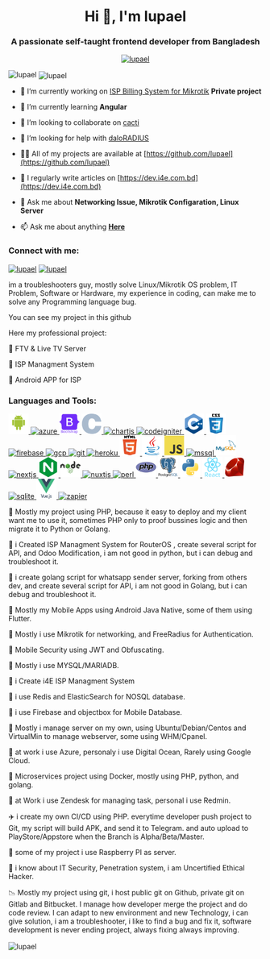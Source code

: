 <h1 align="center">Hi 👋, I'm lupael</h1>
<h3 align="center">A passionate self-taught frontend developer from Bangladesh</h3>

<p align="center"> <a href="https://github.com/lupael"><img src="https://github-profile-trophy.vercel.app/?username=lupael" alt="lupael" /></a> </p>

<p><img align="left" src="https://github-readme-stats.vercel.app/api/top-langs?username=lupael&show_icons=true&locale=en&layout=compact" alt="lupael" /></p>

<p>&nbsp;<img align="center" src="https://github-readme-stats.vercel.app/api?username=lupael&show_icons=true&locale=en" alt="lupael" /></p>

- 🔭 I’m currently working on [ISP Billing System for Mikrotik](https://github.com/lupael/ISP-Billing-System) **Private project**

- 🌱 I’m currently learning **Angular**

- 👯 I’m looking to collaborate on [cacti](https://github.com/lupael/cacti)

- 🤝 I’m looking for help with [daloRADIUS](Angular/Radiustest)

- 👨‍💻 All of my projects are available at [https://github.com/lupael](https://github.com/lupael)

- 📝 I regularly write articles on [https://dev.i4e.com.bd](https://dev.i4e.com.bd)

- 💬 Ask me about **Networking Issue, Mikrotik Configaration, Linux Server**

- 📫 Ask me about anything **[Here](https://github.com/lupael/lupael/issues)**

<h3 align="left">Connect with me:</h3>
<p align="left">
<a href="https://linkedin.com/in/lupael" target="blank"><img align="center" src="https://cdn.jsdelivr.net/npm/simple-icons@3.0.1/icons/linkedin.svg" alt="lupael" height="30" width="40" /></a>
<a href="https://fb.com/lupael" target="blank"><img align="center" src="https://cdn.jsdelivr.net/npm/simple-icons@3.0.1/icons/facebook.svg" alt="lupael" height="30" width="40" /></a>
</p>
im a troubleshooters guy, mostly solve Linux/Mikrotik OS problem, IT Problem, Software or Hardware, my experience in coding, can make me to solve any Programming language bug.

You can see my project in this github

Here my professional project:

🤖 FTV & Live TV Server

🍏 ISP Managment System

🤖 Android APP for ISP


<h3 align="left">Languages and Tools:</h3>
<p align="left"> <a href="https://developer.android.com" target="_blank"> <img src="https://raw.githubusercontent.com/devicons/devicon/master/icons/android/android-original-wordmark.svg" alt="android" width="40" height="40"/> </a> <a href="https://azure.microsoft.com/en-in/" target="_blank"> <img src="https://www.vectorlogo.zone/logos/microsoft_azure/microsoft_azure-icon.svg" alt="azure" width="40" height="40"/> </a> <a href="https://getbootstrap.com" target="_blank"> <img src="https://raw.githubusercontent.com/devicons/devicon/master/icons/bootstrap/bootstrap-plain-wordmark.svg" alt="bootstrap" width="40" height="40"/> </a> <a href="https://www.cprogramming.com/" target="_blank"> <img src="https://raw.githubusercontent.com/devicons/devicon/master/icons/c/c-original.svg" alt="c" width="40" height="40"/> </a> <a href="https://www.chartjs.org" target="_blank"> <img src="https://www.chartjs.org/media/logo-title.svg" alt="chartjs" width="40" height="40"/> </a> <a href="https://codeigniter.com" target="_blank"> <img src="https://cdn.worldvectorlogo.com/logos/codeigniter.svg" alt="codeigniter" width="40" height="40"/> </a> <a href="https://www.w3schools.com/cpp/" target="_blank"> <img src="https://raw.githubusercontent.com/devicons/devicon/master/icons/cplusplus/cplusplus-original.svg" alt="cplusplus" width="40" height="40"/> </a> <a href="https://www.w3schools.com/css/" target="_blank"> <img src="https://raw.githubusercontent.com/devicons/devicon/master/icons/css3/css3-original-wordmark.svg" alt="css3" width="40" height="40"/> </a> <a href="https://firebase.google.com/" target="_blank"> <img src="https://www.vectorlogo.zone/logos/firebase/firebase-icon.svg" alt="firebase" width="40" height="40"/> </a> <a href="https://cloud.google.com" target="_blank"> <img src="https://www.vectorlogo.zone/logos/google_cloud/google_cloud-icon.svg" alt="gcp" width="40" height="40"/> </a> <a href="https://git-scm.com/" target="_blank"> <img src="https://www.vectorlogo.zone/logos/git-scm/git-scm-icon.svg" alt="git" width="40" height="40"/> </a> <a href="https://heroku.com" target="_blank"> <img src="https://www.vectorlogo.zone/logos/heroku/heroku-icon.svg" alt="heroku" width="40" height="40"/> </a> <a href="https://www.w3.org/html/" target="_blank"> <img src="https://raw.githubusercontent.com/devicons/devicon/master/icons/html5/html5-original-wordmark.svg" alt="html5" width="40" height="40"/> </a> <a href="https://www.java.com" target="_blank"> <img src="https://raw.githubusercontent.com/devicons/devicon/master/icons/java/java-original.svg" alt="java" width="40" height="40"/> </a> <a href="https://developer.mozilla.org/en-US/docs/Web/JavaScript" target="_blank"> <img src="https://raw.githubusercontent.com/devicons/devicon/master/icons/javascript/javascript-original.svg" alt="javascript" width="40" height="40"/> </a> <a href="https://www.microsoft.com/en-us/sql-server" target="_blank"> <img src="https://cdn.worldvectorlogo.com/logos/microsoft-sql-server.svg" alt="mssql" width="40" height="40"/> </a> <a href="https://www.mysql.com/" target="_blank"> <img src="https://raw.githubusercontent.com/devicons/devicon/master/icons/mysql/mysql-original-wordmark.svg" alt="mysql" width="40" height="40"/> </a> <a href="https://nextjs.org/" target="_blank"> <img src="https://cdn.worldvectorlogo.com/logos/nextjs-3.svg" alt="nextjs" width="40" height="40"/> </a> <a href="https://www.nginx.com" target="_blank"> <img src="https://raw.githubusercontent.com/devicons/devicon/master/icons/nginx/nginx-original.svg" alt="nginx" width="40" height="40"/> </a> <a href="https://nodejs.org" target="_blank"> <img src="https://raw.githubusercontent.com/devicons/devicon/master/icons/nodejs/nodejs-original-wordmark.svg" alt="nodejs" width="40" height="40"/> </a> <a href="https://nuxtjs.org/" target="_blank"> <img src="https://www.vectorlogo.zone/logos/nuxtjs/nuxtjs-icon.svg" alt="nuxtjs" width="40" height="40"/> </a> <a href="https://www.perl.org/" target="_blank"> <img src="https://api.iconify.design/logos-perl.svg" alt="perl" width="40" height="40"/> </a> <a href="https://www.php.net" target="_blank"> <img src="https://raw.githubusercontent.com/devicons/devicon/master/icons/php/php-original.svg" alt="php" width="40" height="40"/> </a> <a href="https://www.postgresql.org" target="_blank"> <img src="https://raw.githubusercontent.com/devicons/devicon/master/icons/postgresql/postgresql-original-wordmark.svg" alt="postgresql" width="40" height="40"/> </a> <a href="https://www.python.org" target="_blank"> <img src="https://raw.githubusercontent.com/devicons/devicon/master/icons/python/python-original.svg" alt="python" width="40" height="40"/> </a> <a href="https://reactjs.org/" target="_blank"> <img src="https://raw.githubusercontent.com/devicons/devicon/master/icons/react/react-original-wordmark.svg" alt="react" width="40" height="40"/> </a> <a href="https://www.ruby-lang.org/en/" target="_blank"> <img src="https://raw.githubusercontent.com/devicons/devicon/master/icons/ruby/ruby-original.svg" alt="ruby" width="40" height="40"/> </a> <a href="https://www.sqlite.org/" target="_blank"> <img src="https://www.vectorlogo.zone/logos/sqlite/sqlite-icon.svg" alt="sqlite" width="40" height="40"/> </a> <a href="https://vuejs.org/" target="_blank"> <img src="https://raw.githubusercontent.com/devicons/devicon/master/icons/vuejs/vuejs-original-wordmark.svg" alt="vuejs" width="40" height="40"/> </a> <a href="https://zapier.com" target="_blank"> <img src="https://www.vectorlogo.zone/logos/zapier/zapier-icon.svg" alt="zapier" width="40" height="40"/> </a> </p>

🐘 Mostly my project using PHP, because it easy to deploy and my client want me to use it, sometimes PHP only to proof bussines logic and then migrate it to Python or Golang.

🐍 i Created ISP Managment System for RouterOS , create several script for API, and Odoo Modification, i am not good in python, but i can debug and troubleshoot it.

🐹 i create golang script for whatsapp sender server, forking from others dev, and create several script for API, i am not good in Golang, but i can debug and troubleshoot it.

🤖 Mostly my Mobile Apps using Android Java Native, some of them using Flutter.

🍏 Mostly i use Mikrotik for networking, and FreeRadius for Authentication.

🔐 Mobile Security using JWT and Obfuscating.

🥞 Mostly i use MYSQL/MARIADB.

🥞 i Create i4E ISP Managment System

🥞 i use Redis and ElasticSearch for NOSQL database.

🥞 i use Firebase and objectbox for Mobile Database.

🐧 Mostly i manage server on my own, using Ubuntu/Debian/Centos and VirtualMin to manage webserver, some using WHM/Cpanel.

🐧 at work i use Azure, personaly i use Digital Ocean, Rarely using Google Cloud.

📶 Microservices project using Docker, mostly using PHP, python, and golang.

📒 at Work i use Zendesk for managing task, personal i use Redmin.

✈️ i create my own CI/CD using PHP. everytime developer push project to Git, my script will build APK, and send it to Telegram. and auto upload to PlayStore/Appstore when the Branch is Alpha/Beta/Master.

🍓 some of my project i use Raspberry PI as server.

🔐 i know about IT Security, Penetration system, i am Uncertified Ethical Hacker.

📉 Mostly my project using git, i host public git on Github, private git on Gitlab and Bitbucket. I manage how developer merge the project and do code review.
I can adapt to new environment and new Technology, i can give solution, i am a troubleshooter, i like to find a bug and fix it, software development is never ending project, always fixing always improving.


<p><img align="center" src="https://github-readme-streak-stats.herokuapp.com/?user=lupael&" alt="lupael" /></p>

